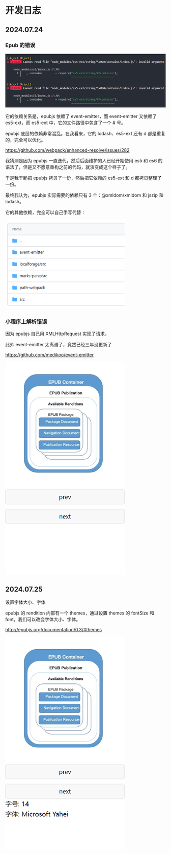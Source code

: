 # 开发日志

## 2024.07.24

### Epub 的错误

![](./img/es5-ext-string-contains.png)

它的依赖关系是，epubjs 依赖了 event-emitter，而 event-emitter 又依赖了 es5-ext，而 es5-ext 中，它的文件路径中包含了一个 # 号。

epubjs 底层的依赖非常混乱。在我看来，它的 lodash、es5-ext 还有 d 都是重复的，完全可以优化。

https://github.com/webpack/enhanced-resolve/issues/282

我猜测是因为 epubjs 一直迭代，然后后面维护的人已经开始使用 es5 和 es6 的语法了，但是又不愿意重构之前的代码，就演变成这个样子了。

于是我干脆把 epubjs 拷贝了一份，然后把它依赖的 es5-ext 和 d 都拷贝整理了一份。

最终我认为，epubjs 实际需要的依赖只有 3 个：@xmldom/xmldom 和 jszip 和 lodash。

它的其他依赖，完全可以自己手写代替：

![](./img/epub-dependency.png)

### 小程序上解析错误

因为 epubjs 自己用 XMLHttpRequest 实现了请求。

此外 event-emitter 太离谱了，竟然已经三年没更新了

https://github.com/medikoo/event-emitter

![](./img/2024-07-24.png)

## 2024.07.25

设置字体大小、字体

epubjs 的 rendition 内部有一个 themes，通过设置 themes 的 fontSize 和 font，我们可以改变字体大小、字体。

http://epubjs.org/documentation/0.3/#themes

![](./img/2024-07-25.png)
